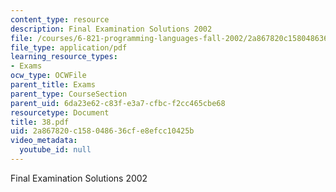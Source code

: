 ```yaml
---
content_type: resource
description: Final Examination Solutions 2002
file: /courses/6-821-programming-languages-fall-2002/2a867820c158048636cfe8efcc10425b_38.pdf
file_type: application/pdf
learning_resource_types:
- Exams
ocw_type: OCWFile
parent_title: Exams
parent_type: CourseSection
parent_uid: 6da23e62-c83f-e3a7-cfbc-f2cc465cbe68
resourcetype: Document
title: 38.pdf
uid: 2a867820-c158-0486-36cf-e8efcc10425b
video_metadata:
  youtube_id: null
---
```

Final Examination Solutions 2002

